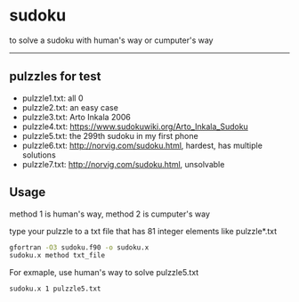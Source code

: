 # sudoku
to solve a sudoku with human's way or cumputer's way

-----------------------------
## pulzzles for test
* pulzzle1.txt: all 0
* pulzzle2.txt: an easy case
* pulzzle3.txt: Arto Inkala 2006
* pulzzle4.txt: https://www.sudokuwiki.org/Arto_Inkala_Sudoku
* pulzzle5.txt: the 299th sudoku in my first phone
* pulzzle6.txt: http://norvig.com/sudoku.html, hardest, has multiple solutions
* pulzzle7.txt: http://norvig.com/sudoku.html, unsolvable

## Usage
method 1 is human's way, method 2 is cumputer's way

type your pulzzle to a txt file that has 81 integer elements like pulzzle*.txt

```bash
gfortran -O3 sudoku.f90 -o sudoku.x
sudoku.x method txt_file
```

For exmaple, use human's way to solve pulzzle5.txt
```bash
sudoku.x 1 pulzzle5.txt
```

